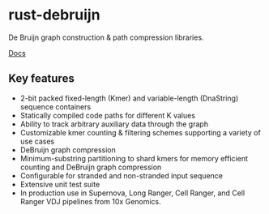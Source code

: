 # rust-debruijn
De Bruijn graph construction & path compression libraries.

[Docs](https://10xgenomics.github.io/rust-debruijn/)

## Key features
* 2-bit packed fixed-length (Kmer) and variable-length (DnaString) sequence containers
* Statically compiled code paths for different K values
* Ability to track arbitrary auxiliary data through the graph
* Customizable kmer counting & filtering schemes supporting a variety of use cases
* DeBruijn graph compression
* Minimum-substring partitioning to shard kmers for memory efficient counting and DeBruijn graph compression
* Configurable for stranded and non-stranded input sequence
* Extensive unit test suite
* In production use in Supernova, Long Ranger, Cell Ranger, and Cell Ranger VDJ pipelines from 10x Genomics.